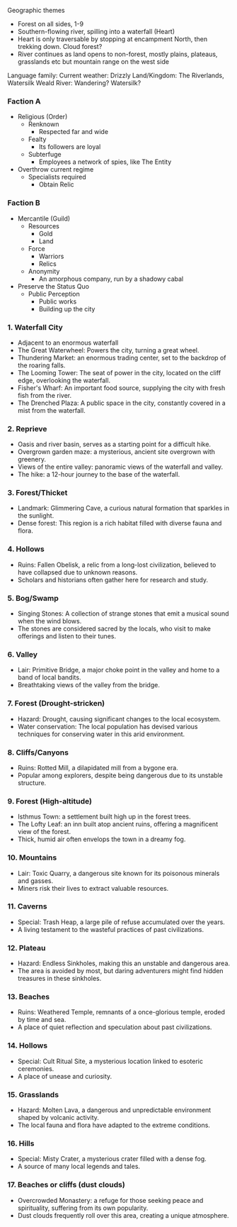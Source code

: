 

Geographic themes
- Forest on all sides, 1-9
- Southern-flowing river, spilling into a waterfall (Heart)
- Heart is only traversable by stopping at encampment North, then trekking down. Cloud forest?
- River continues as land opens to non-forest, mostly plains, plateaus, grasslands etc but mountain range on the west side

Language family:
Current weather: Drizzly
Land/Kingdom: The Riverlands, Watersilk Weald
River: Wandering? Watersilk?

### Faction A

-   Religious (Order)
    -   Renknown
        -   Respected far and wide
    -   Fealty
        -   Its followers are loyal
    -   Subterfuge
        -   Employees a network of spies, like The Entity
-   Overthrow current regime
    -   Specialists required
        -   Obtain Relic

### Faction B

-   Mercantile (Guild)
    -   Resources
        -   Gold
        -   Land
    -   Force
        -   Warriors
        -   Relics
    -   Anonymity
        -   An amorphous company, run by a shadowy cabal
-   Preserve the Status Quo
    -   Public Perception
        -   Public works
        -   Building up the city

### 1. Waterfall City

- Adjacent to an enormous waterfall
- The Great Waterwheel: Powers the city, turning a great wheel.
- Thundering Market: an enormous trading center, set to the backdrop of the roaring falls.
- The Looming Tower: The seat of power in the city, located on the cliff edge, overlooking the waterfall.
- Fisher's Wharf: An important food source, supplying the city with fresh fish from the river.
- The Drenched Plaza: A public space in the city, constantly covered in a mist from the waterfall.

### 2. Reprieve

- Oasis and river basin, serves as a starting point for a difficult hike.
- Overgrown garden maze: a mysterious, ancient site overgrown with greenery.
- Views of the entire valley: panoramic views of the waterfall and valley.
- The hike: a 12-hour journey to the base of the waterfall.

### 3. Forest/Thicket

- Landmark: Glimmering Cave, a curious natural formation that sparkles in the sunlight.
- Dense forest: This region is a rich habitat filled with diverse fauna and flora.

### 4. Hollows

- Ruins: Fallen Obelisk, a relic from a long-lost civilization, believed to have collapsed due to unknown reasons.
- Scholars and historians often gather here for research and study.

### 5. Bog/Swamp

- Singing Stones: A collection of strange stones that emit a musical sound when the wind blows.
- The stones are considered sacred by the locals, who visit to make offerings and listen to their tunes.

### 6. Valley

- Lair: Primitive Bridge, a major choke point in the valley and home to a band of local bandits.
- Breathtaking views of the valley from the bridge.

### 7. Forest (Drought-stricken)

- Hazard: Drought, causing significant changes to the local ecosystem.
- Water conservation: The local population has devised various techniques for conserving water in this arid environment.

### 8. Cliffs/Canyons

- Ruins: Rotted Mill, a dilapidated mill from a bygone era.
- Popular among explorers, despite being dangerous due to its unstable structure.

### 9. Forest (High-altitude)

- Isthmus Town: a settlement built high up in the forest trees.
- The Lofty Leaf: an inn built atop ancient ruins, offering a magnificent view of the forest.
- Thick, humid air often envelops the town in a dreamy fog.

### 10. Mountains

- Lair: Toxic Quarry, a dangerous site known for its poisonous minerals and gasses.
- Miners risk their lives to extract valuable resources.

### 11. Caverns

- Special: Trash Heap, a large pile of refuse accumulated over the years.
- A living testament to the wasteful practices of past civilizations.

### 12. Plateau

- Hazard: Endless Sinkholes, making this an unstable and dangerous area.
- The area is avoided by most, but daring adventurers might find hidden treasures in these sinkholes.

### 13. Beaches

- Ruins: Weathered Temple, remnants of a once-glorious temple, eroded by time and sea.
- A place of quiet reflection and speculation about past civilizations.

### 14. Hollows

- Special: Cult Ritual Site, a mysterious location linked to esoteric ceremonies.
- A place of unease and curiosity.

### 15. Grasslands

- Hazard: Molten Lava, a dangerous and unpredictable environment shaped by volcanic activity.
- The local fauna and flora have adapted to the extreme conditions.

### 16. Hills

- Special: Misty Crater, a mysterious crater filled with a dense fog.
- A source of many local legends and tales.

### 17. Beaches or cliffs (dust clouds)

- Overcrowded Monastery: a refuge for those seeking peace and spirituality, suffering from its own popularity.
- Dust clouds frequently roll over this area, creating a unique atmosphere.